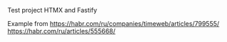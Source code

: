 Test project HTMX and Fastify

Example from https://habr.com/ru/companies/timeweb/articles/799555/ https://habr.com/ru/articles/555668/
